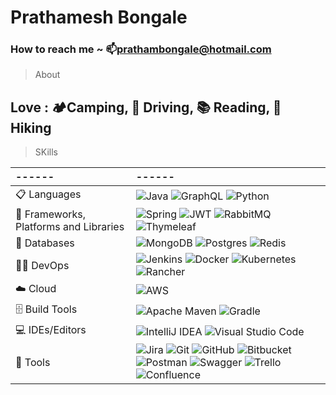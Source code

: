 # Prathamesh Bongale
### How to reach me ~ 📫prathambongale@hotmail.com

>About
## Love : 🏕️Camping, 🚗 Driving, 📚 Reading, 🥾 Hiking



> SKills

|------ | ------|
|:---------|:---------|
| 📋 Languages         | ![Java](https://img.shields.io/badge/java-%23ED8B00.svg?style=for-the-badge&logo=openjdk&logoColor=white) ![GraphQL](https://img.shields.io/badge/-GraphQL-E10098?style=for-the-badge&logo=graphql&logoColor=white) ![Python](https://img.shields.io/badge/python-3670A0?style=for-the-badge&logo=python&logoColor=ffdd54) |
| 🎋 Frameworks, Platforms and Libraries | ![Spring](https://img.shields.io/badge/spring-%236DB33F.svg?style=for-the-badge&logo=spring&logoColor=white) ![JWT](https://img.shields.io/badge/JWT-black?style=for-the-badge&logo=JSON%20web%20tokens) ![RabbitMQ](https://img.shields.io/badge/Rabbitmq-FF6600?style=for-the-badge&logo=rabbitmq&logoColor=white) ![Thymeleaf](https://img.shields.io/badge/Thymeleaf-%23005C0F.svg?style=for-the-badge&logo=Thymeleaf&logoColor=white) | 
| 💾 Databases | ![MongoDB](https://img.shields.io/badge/MongoDB-%234ea94b.svg?style=for-the-badge&logo=mongodb&logoColor=white) ![Postgres](https://img.shields.io/badge/postgres-%23316192.svg?style=for-the-badge&logo=postgresql&logoColor=white) ![Redis](https://img.shields.io/badge/redis-%23DD0031.svg?style=for-the-badge&logo=redis&logoColor=white) | 
| 🧑‍💻 DevOps | ![Jenkins](https://img.shields.io/badge/jenkins-%232C5263.svg?style=for-the-badge&logo=jenkins&logoColor=white) ![Docker](https://img.shields.io/badge/docker-%230db7ed.svg?style=for-the-badge&logo=docker&logoColor=white) ![Kubernetes](https://img.shields.io/badge/kubernetes-%23326ce5.svg?style=for-the-badge&logo=kubernetes&logoColor=white) ![Rancher](https://img.shields.io/badge/rancher-%230075A8.svg?style=for-the-badge&logo=rancher&logoColor=white) |
| ☁️ Cloud | ![AWS](https://img.shields.io/badge/AWS-%23FF9900.svg?style=for-the-badge&logo=amazon-aws&logoColor=white) |
| 🗄️ Build Tools| ![Apache Maven](https://img.shields.io/badge/Apache%20Maven-C71A36?style=for-the-badge&logo=Apache%20Maven&logoColor=white) ![Gradle](https://img.shields.io/badge/Gradle-02303A.svg?style=for-the-badge&logo=Gradle&logoColor=white) |
| 💻 IDEs/Editors | ![IntelliJ IDEA](https://img.shields.io/badge/IntelliJIDEA-000000.svg?style=for-the-badge&logo=intellij-idea&logoColor=white) ![Visual Studio Code](https://img.shields.io/badge/Visual%20Studio%20Code-0078d7.svg?style=for-the-badge&logo=visual-studio-code&logoColor=white) |
| 🥅 Tools |  ![Jira](https://img.shields.io/badge/jira-%230A0FFF.svg?style=for-the-badge&logo=jira&logoColor=white) ![Git](https://img.shields.io/badge/git-%23F05033.svg?style=for-the-badge&logo=git&logoColor=white) ![GitHub](https://img.shields.io/badge/github-%23121011.svg?style=for-the-badge&logo=github&logoColor=white) ![Bitbucket](https://img.shields.io/badge/bitbucket-%230047B3.svg?style=for-the-badge&logo=bitbucket&logoColor=white) ![Postman](https://img.shields.io/badge/Postman-FF6C37?style=for-the-badge&logo=postman&logoColor=white) ![Swagger](https://img.shields.io/badge/-Swagger-%23Clojure?style=for-the-badge&logo=swagger&logoColor=white) ![Trello](https://img.shields.io/badge/Trello-%23026AA7.svg?style=for-the-badge&logo=Trello&logoColor=white) ![Confluence](https://img.shields.io/badge/confluence-%23172BF4.svg?style=for-the-badge&logo=confluence&logoColor=white) |


<!--
### Hi there 👋
🌱 I’m Java Developer <br />
📫 How to reach me: <br />
:e-mail: prathambongale@hotmail.com
&nbsp; <img src="https://img.icons8.com/color/48/000000/linkedin.png" alt="LinkedIn" style="width:30px;height:20px;"> prathamesh-bongale 
&nbsp; <img src="https://img.icons8.com/color/48/000000/twitter--v1.png" alt="Twitter" style="width:30px;height:20px;"> @prathambongale 
&nbsp; <img src="https://img.icons8.com/color/48/000000/slack-new.png" alt="Slack" style="width:30px;height:20px;"> prathambongale@hotmail.com
<br />
<br />
<img src="https://img.icons8.com/external-photo3ideastudio-flat-photo3ideastudio/64/000000/external-repair-tools-home-activity-photo3ideastudio-flat-photo3ideastudio.png" style="width:30px;height:20px;"> Technologies & Tools <br /><br />
![](https://img.shields.io/badge/Code-Java-informational?style=flat&logo=JAVA&logoColor=white&color=2bbc8a) 
![](https://img.shields.io/badge/DB-MongoDB-informational?style=flat&logo=MONGODB&logoColor=white&color=2bbc8a)
![](https://img.shields.io/badge/Architecture-Microservices-informational?style=flat&logo=MICROSERVICES&logoColor=white&color=2bbc8a)
![](https://img.shields.io/badge/Tool-Docker-informational?style=flat&logo=Docker&logoColor=white&color=2bbc8a)
![](https://img.shields.io/badge/Tool-Kubernetes-informational?style=flat&logo=Kubernetes&logoColor=white&color=2bbc8a)
![](https://img.shields.io/badge/Editor-IntelliJ%20IDEA-informational?style=flat&logo=IntelliJIDEA&logoColor=white&color=2bbc8a)
![](https://img.shields.io/badge/Editor-VS%20Code-informational?style=flat&logo=visualstudiocode&logoColor=white&color=2bbc8a) 

<br />
:book: I'm currently reading : <i>Atomic Habits by James Clear</i> <br />

<br />
:books: I have completed reading: <br />
<ul>
  <li>2 States: The Story of My Marriage Novel by Chetan Bhagat</li>
  <li>The 3 Mistakes of My Life Novel by Chetan Bhagat</li>
  <li>The Godfather Novel by Mario Puzo</li>
  <li>The Future Is Faster Than You Think: How Converging Technologies Are Transforming Business, Industries, and Our Lives Book by Peter Diamandis and Steven Kotler</li>
  <li>No Rules Rules: Netflix and the Culture of Reinvention Book by Erin Meyer and Reed Hastings</li>
  <li>The Everything Store: Jeff Bezos and the Age of Amazon Book by Brad Stone</li>
</ul>

**prathambongale/prathambongale** is a ✨ _special_ ✨ repository because its `README.md` (this file) appears on your GitHub profile.

Here are some ideas to get you started:

- 🔭 I’m currently working on ...
- 🌱 I’m currently learning
- 👯 I’m looking to collaborate on ...
- 🤔 I’m looking for help with ...
- 💬 Ask me about ...
- 📫 How to reach me: :e-mail: prathambongale@hotmail.com
- 😄 Pronouns: ...
- ⚡ Fun fact: ... :movie_camera:
-->
